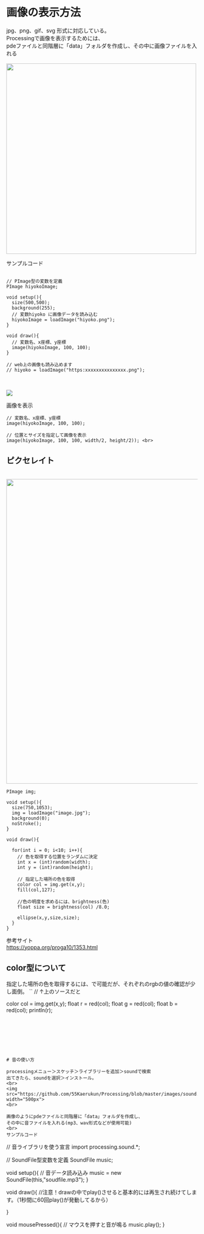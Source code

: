 # 画像の表示方法
jpg、png、gif、svg 形式に対応している。  
Processingで画像を表示するためには、  
pdeファイルと同階層に「data」フォルダを作成し、その中に画像ファイルを入れる  
<br>
<img src="https://github.com/55Kaerukun/Processing/blob/master/images/fd.png" width="500px">
<br>

サンプルコード  

```

// PImage型の変数を定義 
PImage hiyokoImage;

void setup(){
  size(500,500);
  background(255);
  // 変数hiyoko に画像データを読み込む
  hiyokoImage = loadImage("hiyoko.png");
}

void draw(){
  // 変数名、x座標、y座標
  image(hiyokoImage, 100, 100);
}

// web上の画像も読み込めます
// hiyoko = loadImage("https:xxxxxxxxxxxxxxx.png");


```
<br>
<img src="https://github.com/55Kaerukun/Processing/blob/master/images/drawImage.png" width="">
<br>

画像を表示 <br>
```
// 変数名、x座標、y座標 
image(hiyokoImage, 100, 100); 
```

```
// 位置とサイズを指定して画像を表示
image(hiyokoImage, 100, 100, width/2, height/2)); <br>

```


## ピクセレイト

<br>
<img src="https://github.com/55Kaerukun/Processing/blob/master/images/pixcelate.png" width="800px">
<br>



```
PImage img;

void setup(){
  size(750,1053);
  img = loadImage("image.jpg");
  background(0);
  noStroke();
}

void draw(){
  
  for(int i = 0; i<10; i++){
    // 色を取得する位置をランダムに決定
    int x = (int)random(width);
    int y = (int)random(height);
    
    // 指定した場所の色を取得
    color col = img.get(x,y);
    fill(col,127);
    
    //色の明度を求めるには、brightness(色)
    float size = brightness(col) /8.0;
    
    ellipse(x,y,size,size);
  }
}

```



参考サイト <br>
https://yoppa.org/proga10/1353.html



## color型について
指定した場所の色を取得するには、で可能だが、それぞれのrgbの値の確認が少し面倒。
``
// ↑上のソースだと

color col = img.get(x,y);
float r = red(col);
float g = red(col);
float b = red(col);
println(r);
```


    




# 音の使い方

processingメニュー＞スケッチ＞ライブラリーを追加＞soundで検索  
出てきたら、soundを選択＞インストール。  
<br>
<img src="https://github.com/55Kaerukun/Processing/blob/master/images/sound.png" width="500px">
<br>

画像のようにpdeファイルと同階層に「data」フォルダを作成し、  
その中に音ファイルを入れる(mp3、wav形式などが使用可能)  
<br>
サンプルコード  
```

// 音ライブラリを使う宣言
import processing.sound.*;

// SoundFile型変数を定義
SoundFile music;

void setup(){
  // 音データ読み込み
  music = new SoundFile(this,"soudfile.mp3");
}

void draw(){
 //注意！drawの中でplay()させると基本的には再生され続けてします。（1秒間に60回play()が発動してるから）
  
}

void mousePressed(){
  // マウスを押すと音が鳴る
  music.play();
}


```
